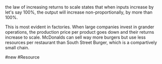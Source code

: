 the law of increasing returns to scale states that when inputs increase by let's say 100%, the output will increase non-proportionally, by more than 100%.

This is most evident in factories. When large companies invest in grander operations, the production price per product goes down and their returns increase to scale. McDonalds can sell way more burgers but use less resources per restaurant than South Street Burger, which is a compartively small chain.

#new #Resource 